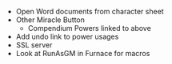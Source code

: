 * Open Word documents from character sheet
* Other Miracle Button
  * Compendium Powers linked to above
* Add undo link to power usages
* SSL server
* Look at RunAsGM in Furnace for macros
